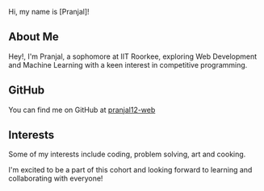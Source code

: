 Hi, my name is [Pranjal]!

## About Me
Hey!, I'm Pranjal, a sophomore at IIT Roorkee, exploring Web Development and Machine Learning with a keen interest in competitive programming.

## GitHub
You can find me on GitHub at [pranjal12-web](https://github.com/pranjal12-web)

## Interests
Some of my interests include coding, problem solving, art and cooking.

I'm excited to be a part of this cohort and looking forward to learning and collaborating with everyone!